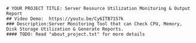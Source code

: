     # YOUR PROJECT TITLE: Server Resource Utilization Monitoring & Output Report
    ## Video Demo:  https://youtu.be/Cy6ITB71S7k
    ### Description:Server Monitoring Tool that can Check CPU, Memory, Disk Storage Utilization & Generate Reports.
    #### TODO: Read "about_project.txt" for more details

